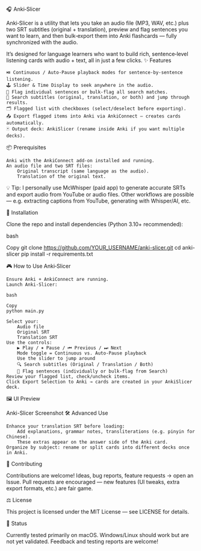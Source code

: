 🎧 Anki‑Slicer

Anki‑Slicer is a utility that lets you take an audio file (MP3, WAV, etc.) plus two SRT subtitles (original + translation), preview and flag sentences you want to learn, and then bulk‑export them into Anki flashcards — fully synchronized with the audio.

It’s designed for language learners who want to build rich, sentence‑level listening cards with audio + text, all in just a few clicks.
✨ Features

    ⏯️ Continuous / Auto‑Pause playback modes for sentence‑by‑sentence listening.
    🕹 Slider & Time Display to seek anywhere in the audio.
    🚩 Flag individual sentences or bulk‑flag all search matches.
    🔎 Search subtitles (original, translation, or both) and jump through results.
    🗂 Flagged list with checkboxes (select/deselect before exporting).
    📤 Export flagged items into Anki via AnkiConnect — creates cards automatically.
    🃏 Output deck: AnkiSlicer (rename inside Anki if you want multiple decks).

📦 Prerequisites

    Anki with the AnkiConnect add‑on installed and running.
    An audio file and two SRT files:
        Original transcript (same language as the audio).
        Translation of the original text.

💡 Tip: I personally use McWhisper (paid app) to generate accurate SRTs and export audio from YouTube or audio files. Other workflows are possible — e.g. extracting captions from YouTube, generating with Whisper/AI, etc.

🚀 Installation

Clone the repo and install dependencies (Python 3.10+ recommended):

bash

Copy
git clone https://github.com/YOUR_USERNAME/anki-slicer.git
cd anki-slicer
pip install -r requirements.txt

🎮 How to Use Anki‑Slicer

    Ensure Anki + AnkiConnect are running.
    Launch Anki‑Slicer:

    bash

    Copy
    python main.py

    Select your:
        Audio file
        Original SRT
        Translation SRT
    Use the controls:
        ▶ Play / ⏸ Pause / ⏮ Previous / ⏭ Next
        Mode toggle = Continuous vs. Auto‑Pause playback
        Use the slider to jump around
        🔍 Search subtitles (Original / Translation / Both)
        🚩 Flag sentences (individually or bulk‑flag from Search)
    Review your flagged list, check/uncheck items.
    Click Export Selection to Anki → cards are created in your AnkiSlicer deck.

🖼 UI Preview

Anki-Slicer Screenshot
🛠 Advanced Use

    Enhance your translation SRT before loading:
        Add explanations, grammar notes, transliterations (e.g. pinyin for Chinese).
        These extras appear on the answer side of the Anki card.
    Organize by subject: rename or split cards into different decks once in Anki.

🤝 Contributing

Contributions are welcome!
Ideas, bug reports, feature requests → open an Issue.
Pull requests are encouraged — new features (UI tweaks, extra export formats, etc.) are fair game.

⚖️ License

This project is licensed under the MIT License — see LICENSE for details.

🧪 Status

Currently tested primarily on macOS. Windows/Linux should work but are not yet validated.
 Feedback and testing reports are welcome!
